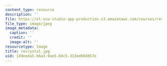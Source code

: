 ```yaml
---
content_type: resource
description: ''
file: https://ol-ocw-studio-app-production.s3.amazonaws.com/courses/res-5-0001-digital-lab-techniques-manual-spring-2007/149eeda5b6a39ae584c5313ed668857e_recrystal.jpg
file_type: image/jpeg
image_metadata:
  caption: ''
  credit: ''
  image-alt: ''
resourcetype: Image
title: recrystal.jpg
uid: 149eeda5-b6a3-9ae5-84c5-313ed668857e
---
```

